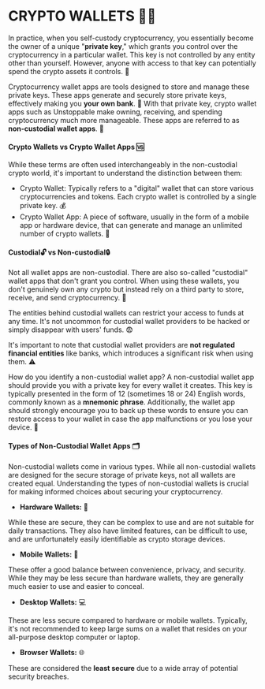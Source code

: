 # CRYPTO WALLETS 💼🔑

In practice, when you self-custody cryptocurrency, you essentially become the owner of a unique "**private key**," which grants you control over the cryptocurrency in a particular wallet. This key is not controlled by any entity other than yourself. However, anyone with access to that key can potentially spend the crypto assets it controls. 🔐

Cryptocurrency wallet apps are tools designed to store and manage these private keys. These apps generate and securely store private keys, effectively making you **your own bank**. 🏦 With that private key, crypto wallet apps such as Unstoppable make owning, receiving, and spending cryptocurrency much more manageable. These apps are referred to as **non-custodial wallet apps**. 📱

#### Crypto Wallets vs Crypto Wallet Apps 🆚

While these terms are often used interchangeably in the non-custodial crypto world, it's important to understand the distinction between them:

- Crypto Wallet: Typically refers to a "digital" wallet that can store various cryptocurrencies and tokens. Each crypto wallet is controlled by a single private key. 💰
- Crypto Wallet App: A piece of software, usually in the form of a mobile app or hardware device, that can generate and manage an unlimited number of crypto wallets. 📲

#### Custodial🔓 vs Non-custodial🔒

Not all wallet apps are non-custodial. There are also so-called "custodial" wallet apps that don't grant you control. When using these wallets, you don't genuinely own any crypto but instead rely on a third party to store, receive, and send cryptocurrency. 👥

The entities behind custodial wallets can restrict your access to funds at any time. It's not uncommon for custodial wallet providers to be hacked or simply disappear with users' funds. 😨

It's important to note that custodial wallet providers are **not regulated financial entities** like banks, which introduces a significant risk when using them. ⚠️

How do you identify a non-custodial wallet app? A non-custodial wallet app should provide you with a private key for every wallet it creates. This key is typically presented in the form of 12 (sometimes 18 or 24) English words, commonly known as a **mnemonic phrase**. Additionally, the wallet app should strongly encourage you to back up these words to ensure you can restore access to your wallet in case the app malfunctions or you lose your device. 📝

#### Types of Non-Custodial Wallet Apps 🗂️

Non-custodial wallets come in various types. While all non-custodial wallets are designed for the secure storage of private keys, not all wallets are created equal. Understanding the types of non-custodial wallets is crucial for making informed choices about securing your cryptocurrency.

- **Hardware Wallets:** 💾

While these are secure, they can be complex to use and are not suitable for daily transactions. They also have limited features, can be difficult to use, and are unfortunately easily identifiable as crypto storage devices.

- **Mobile Wallets:** 📱

These offer a good balance between convenience, privacy, and security. While they may be less secure than hardware wallets, they are generally much easier to use and easier to conceal.

- **Desktop Wallets:** 💻

These are less secure compared to hardware or mobile wallets. Typically, it's not recommended to keep large sums on a wallet that resides on your all-purpose desktop computer or laptop.

- **Browser Wallets:** 🌐

These are considered the **least secure** due to a wide array of potential security breaches.